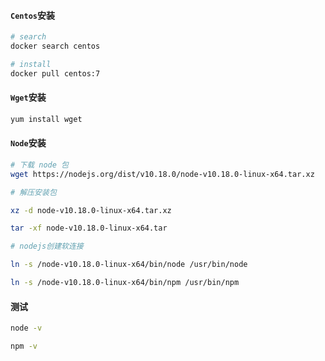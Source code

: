#### `Centos`安装

```sh
# search
docker search centos

# install
docker pull centos:7
```

#### `Wget`安装

```sh
yum install wget
```

#### `Node`安装

```sh
# 下载 node 包
wget https://nodejs.org/dist/v10.18.0/node-v10.18.0-linux-x64.tar.xz

# 解压安装包

xz -d node-v10.18.0-linux-x64.tar.xz

tar -xf node-v10.18.0-linux-x64.tar

# nodejs创建软连接

ln -s /node-v10.18.0-linux-x64/bin/node /usr/bin/node

ln -s /node-v10.18.0-linux-x64/bin/npm /usr/bin/npm
```

#### 测试

```sh
node -v

npm -v
```

